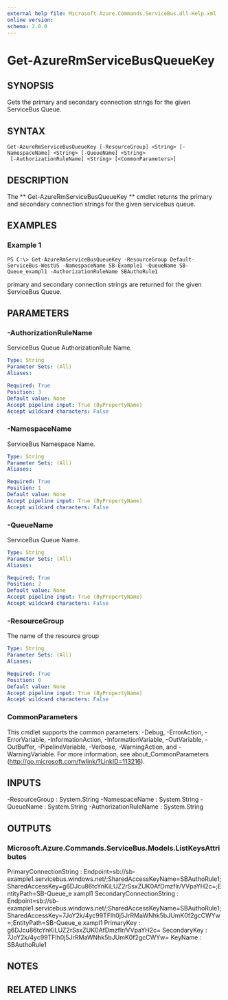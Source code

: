 ```yaml
---
external help file: Microsoft.Azure.Commands.ServiceBus.dll-Help.xml
online version: 
schema: 2.0.0
---
```


# Get-AzureRmServiceBusQueueKey

## SYNOPSIS
Gets the primary and secondary connection strings for the given ServiceBus Queue.

## SYNTAX

```
Get-AzureRmServiceBusQueueKey [-ResourceGroup] <String> [-NamespaceName] <String> [-QueueName] <String>
 [-AuthorizationRuleName] <String> [<CommonParameters>]
```

## DESCRIPTION
The ** Get-AzureRmServiceBusQueueKey ** cmdlet returns the primary and secondary connection strings for the given servicebus queue. 

## EXAMPLES

### Example 1
```
PS C:\> Get-AzureRmServiceBusQueueKey -ResourceGroup Default-ServiceBus-WestUS -NamespaceName SB-Example1 -QueueName SB-Queue_exampl1 -AuthorizationRuleName SBAuthoRule1
```

primary and secondary connection strings are returned for the given ServiceBus Queue.

## PARAMETERS

### -AuthorizationRuleName
ServiceBus Queue AuthorizationRule Name.

```yaml
Type: String
Parameter Sets: (All)
Aliases: 

Required: True
Position: 3
Default value: None
Accept pipeline input: True (ByPropertyName)
Accept wildcard characters: False
```

### -NamespaceName
ServiceBus Namespace Name.

```yaml
Type: String
Parameter Sets: (All)
Aliases: 

Required: True
Position: 1
Default value: None
Accept pipeline input: True (ByPropertyName)
Accept wildcard characters: False
```

### -QueueName
ServiceBus Queue Name.

```yaml
Type: String
Parameter Sets: (All)
Aliases: 

Required: True
Position: 2
Default value: None
Accept pipeline input: True (ByPropertyName)
Accept wildcard characters: False
```

### -ResourceGroup
The name of the resource group

```yaml
Type: String
Parameter Sets: (All)
Aliases: 

Required: True
Position: 0
Default value: None
Accept pipeline input: True (ByPropertyName)
Accept wildcard characters: False
```

### CommonParameters
This cmdlet supports the common parameters: -Debug, -ErrorAction, -ErrorVariable, -InformationAction, -InformationVariable, -OutVariable, -OutBuffer, -PipelineVariable, -Verbose, -WarningAction, and -WarningVariable. For more information, see about_CommonParameters (http://go.microsoft.com/fwlink/?LinkID=113216).

## INPUTS

-ResourceGroup : System.String
-NamespaceName : System.String
-QueueName : System.String
-AuthorizationRuleName : System.String

## OUTPUTS

### Microsoft.Azure.Commands.ServiceBus.Models.ListKeysAttributes

PrimaryConnectionString   : Endpoint=sb://sb-example1.servicebus.windows.net/;SharedAccessKeyName=SBAuthoRule1;SharedAccessKey=g6DJcu86tcYnKiLUZ2rSsxZUK0AfDmzfIr/VVpaYH2c=;EntityPath=SB-Queue_e
                            xampl1
SecondaryConnectionString : Endpoint=sb://sb-example1.servicebus.windows.net/;SharedAccessKeyName=SBAuthoRule1;SharedAccessKey=7JoY2k/4yc99TFlh0j5JrRMaWNhk5bJUmK0f2gcCWYw=;EntityPath=SB-Queue_e
                            xampl1
PrimaryKey                : g6DJcu86tcYnKiLUZ2rSsxZUK0AfDmzfIr/VVpaYH2c=
SecondaryKey              : 7JoY2k/4yc99TFlh0j5JrRMaWNhk5bJUmK0f2gcCWYw=
KeyName                   : SBAuthoRule1

## NOTES

## RELATED LINKS

